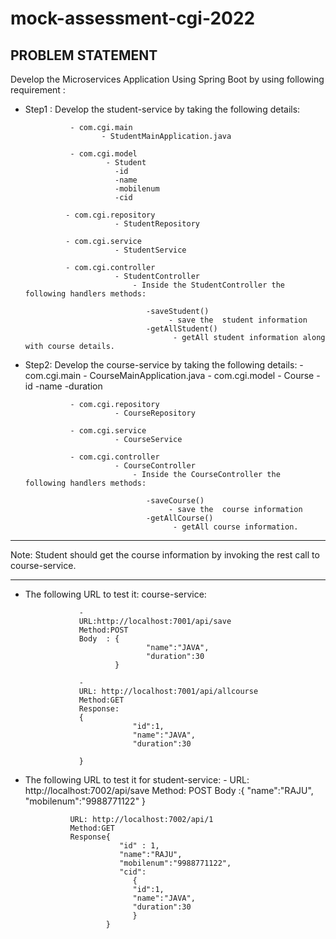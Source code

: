# mock-assessment-cgi-2022

## PROBLEM STATEMENT

Develop the Microservices Application Using Spring Boot by using following requirement : 

  - Step1 : Develop the student-service by taking the following details:

                  - com.cgi.main
                         - StudentMainApplication.java
                  
                  - com.cgi.model
                          - Student
                            -id
                            -name
                            -mobilenum
                            -cid
                 
                 - com.cgi.repository
                            - StudentRepository
                 
                 - com.cgi.service
                            - StudentService
                 
                 - com.cgi.controller
                            - StudentController
                                - Inside the StudentController the  following handlers methods:
                                   
                                   -saveStudent()
                                        - save the  student information
                                   -getAllStudent()
                                         - getAll student information along with course details.
  
  - Step2:  Develop the course-service by taking the following details:
                            - com.cgi.main
                                    - CourseMainApplication.java
                  - com.cgi.model
                          - Course
                            -id
                            -name
                            -duration
  
                  - com.cgi.repository
                            - CourseRepository
                  
                  - com.cgi.service
                            - CourseService
                  
                  - com.cgi.controller
                            - CourseController
                                - Inside the CourseController the  following handlers methods:
                                   
                                   -saveCourse()
                                        - save the  course information
                                   -getAllCourse()
                                         - getAll course information.
 ----------------------------------------------------------------------------------------------------------------------------------
 
 Note: Student  should  get the course  information by  invoking the rest call to course-service.
 
 ---------------------------------------------------------------------------------------------------------------------------
 
 
   - The  following URL to test it:
             course-service:
                     
                     -
                     URL:http://localhost:7001/api/save
                     Method:POST
                     Body  : {
                                    "name":"JAVA",
                                    "duration":30
                             }
                             
                     -
                     URL: http://localhost:7001/api/allcourse
                     Method:GET
                     Response:
                     {
                                 "id":1,
                                 "name":"JAVA",
                                 "duration":30
                     
                     }
                     
   - The following URL to test it for student-service:
                   -
                    URL: http://localhost:7002/api/save
                    Method: POST
                    Body  :{
                                  "name":"RAJU",
                                  "mobilenum":"9988771122"
                           }
                   
                   URL: http://localhost:7002/api/1
                   Method:GET
                   Response{
                              "id" : 1,
                              "name":"RAJU",
                              "mobilenum":"9988771122",
                              "cid":
                                 {
                                 "id":1,
                                 "name":"JAVA",
                                 "duration":30
                                 }
                           }
